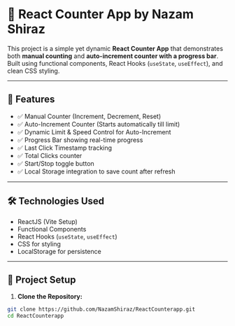 # 🚀 React Counter App by Nazam Shiraz

This project is a simple yet dynamic **React Counter App** that demonstrates both **manual counting** and **auto-increment counter with a progress bar**. Built using functional components, React Hooks (`useState`, `useEffect`), and clean CSS styling.

---

## 📸 Features

- ✅ Manual Counter (Increment, Decrement, Reset)
- ✅ Auto-Increment Counter (Starts automatically till limit)
- ✅ Dynamic Limit & Speed Control for Auto-Increment
- ✅ Progress Bar showing real-time progress
- ✅ Last Click Timestamp tracking
- ✅ Total Clicks counter
- ✅ Start/Stop toggle button
- ✅ Local Storage integration to save count after refresh

---

## 🛠️ Technologies Used

- ReactJS (Vite Setup)
- Functional Components
- React Hooks (`useState`, `useEffect`)
- CSS for styling
- LocalStorage for persistence

---

## 📂 Project Setup

1. **Clone the Repository:**

```bash
git clone https://github.com/NazamShiraz/ReactCounterapp.git
cd ReactCounterapp

 
